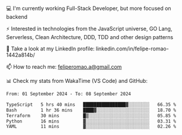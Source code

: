 💻 I'm currently working Full-Stack Developer, but more focused on backend

⚡ Interested in technologies from the JavaScript universe, GO Lang, Serverless, Clean Architecture, DDD, TDD and other design patterns

👥 Take a look at my LinkedIn profile: linkedin.com/in/felipe-romao-1442a814b/

📫 How to reach me: feliperomao.a@gmail.com

📊 Check my stats from WakaTime (VS Code) and GitHub:

<!--START_SECTION:waka-->

```txt
From: 01 September 2024 - To: 08 September 2024

TypeScript   5 hrs 40 mins   ████████████████▓░░░░░░░░   66.35 %
Bash         1 hr 36 mins    ████▓░░░░░░░░░░░░░░░░░░░░   18.70 %
Terraform    30 mins         █▒░░░░░░░░░░░░░░░░░░░░░░░   05.85 %
Python       16 mins         ▓░░░░░░░░░░░░░░░░░░░░░░░░   03.31 %
YAML         11 mins         ▓░░░░░░░░░░░░░░░░░░░░░░░░   02.26 %
```

<!--END_SECTION:waka-->
